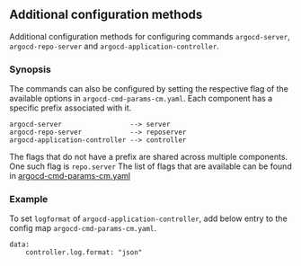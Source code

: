 ## Additional configuration methods

Additional configuration methods for configuring commands `argocd-server`, `argocd-repo-server` and `argocd-application-controller`.


### Synopsis

The commands can also be configured by setting the respective flag of the available options in `argocd-cmd-params-cm.yaml`. Each component has a specific prefix associated with it.

```
argocd-server                 --> server
argocd-repo-server            --> reposerver
argocd-application-controller --> controller
```

The flags that do not have a prefix are shared across multiple components. One such flag is `repo.server`
The list of flags that are available can be found in [argocd-cmd-params-cm.yaml](../argocd-cmd-params-cm.yaml) 


### Example

To set `logformat` of `argocd-application-controller`, add below entry to the config map `argocd-cmd-params-cm.yaml`.

```
data:
    controller.log.format: "json"
```

